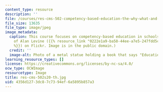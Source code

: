 ```yaml
---
content_type: resource
description: ''
file: /courses/res-cms-502-competency-based-education-the-why-what-and-how-spring-2020/4356d1273dc87c7394ef6a5895b857a3_res-cms-502s20-th.jpg
file_size: 13635
file_type: image/jpeg
image_metadata:
  caption: This course focuses on competency-based education in schools.(Image courtesy
    of Alan Levine ({{% resource_link "0222e1a9-ba58-44ee-a7e5-247fdd5cd684" "cogdog"
    %}}) on Flickr. Image is in the public domain.)
  credit: ''
  image-alt: Photo of a metal statue holding a book that says "Education."
learning_resource_types: []
license: https://creativecommons.org/licenses/by-nc-sa/4.0/
ocw_type: OCWImage
resourcetype: Image
title: res-cms-502s20-th.jpg
uid: 4356d127-3dc8-7c73-94ef-6a5895b857a3
---
```

